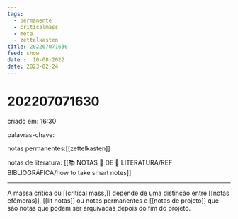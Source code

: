```yaml
---
tags:
  - permanente
  - criticalmass
  - meta
  - zettelkasten
title: 202207071630
feed: show
date :  10-08-2022
date: 2023-02-24
---
```


# 202207071630
criado em: 16:30

palavras-chave: 

notas permanentes:[[zettelkasten]]

notas de literatura: [[📚 NOTAS 📖 DE 📘 LITERATURA/REF BIBLIOGRÁFICA/how to take smart notes]]

---
A massa crítica ou [[critical mass,]] depende de uma distinção entre  [[notas efêmeras]], [[lit notas]] ou notas permanentes e [[notas de projeto]] que são notas que podem ser arquivadas depois do fim do projeto.